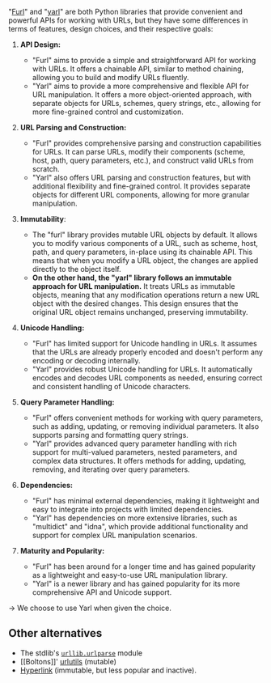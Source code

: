"[Furl](https://github.com/gruns/furl)" and "[yarl](https://pypi.org/project/yarl/)" are both Python libraries that provide convenient and powerful APIs for working with URLs, but they have some differences in terms of features, design choices, and their respective goals:

1. **API Design:**

   - "Furl" aims to provide a simple and straightforward API for working with URLs. It offers a chainable API, similar to method chaining, allowing you to build and modify URLs fluently.
   - "Yarl" aims to provide a more comprehensive and flexible API for URL manipulation. It offers a more object-oriented approach, with separate objects for URLs, schemes, query strings, etc., allowing for more fine-grained control and customization.

1. **URL Parsing and Construction:**

   - "Furl" provides comprehensive parsing and construction capabilities for URLs. It can parse URLs, modify their components (scheme, host, path, query parameters, etc.), and construct valid URLs from scratch.
   - "Yarl" also offers URL parsing and construction features, but with additional flexibility and fine-grained control. It provides separate objects for different URL components, allowing for more granular manipulation.

1. **Immutability**:

   - The "furl" library provides mutable URL objects by default. It allows you to modify various components of a URL, such as scheme, host, path, and query parameters, in-place using its chainable API. This means that when you modify a URL object, the changes are applied directly to the object itself.
   - **On the other hand, the "yarl" library follows an immutable approach for URL manipulation.** It treats URLs as immutable objects, meaning that any modification operations return a new URL object with the desired changes. This design ensures that the original URL object remains unchanged, preserving immutability.

1. **Unicode Handling:**

   - "Furl" has limited support for Unicode handling in URLs. It assumes that the URLs are already properly encoded and doesn't perform any encoding or decoding internally.
   - "Yarl" provides robust Unicode handling for URLs. It automatically encodes and decodes URL components as needed, ensuring correct and consistent handling of Unicode characters.

1. **Query Parameter Handling:**

   - "Furl" offers convenient methods for working with query parameters, such as adding, updating, or removing individual parameters. It also supports parsing and formatting query strings.
   - "Yarl" provides advanced query parameter handling with rich support for multi-valued parameters, nested parameters, and complex data structures. It offers methods for adding, updating, removing, and iterating over query parameters.

1. **Dependencies:**

   - "Furl" has minimal external dependencies, making it lightweight and easy to integrate into projects with limited dependencies.
   - "Yarl" has dependencies on more extensive libraries, such as "multidict" and "idna", which provide additional functionality and support for complex URL manipulation scenarios.

1. **Maturity and Popularity:**

   - "Furl" has been around for a longer time and has gained popularity as a lightweight and easy-to-use URL manipulation library.
   - "Yarl" is a newer library and has gained popularity for its more comprehensive API and Unicode support.

→ We choose to use Yarl when given the choice.

## Other alternatives

- The stdlib's [`urllib.urlparse`](https://docs.python.org/3/library/urllib.parse.html#module-urllib.parse) module
- [[Boltons]]' [urlutils](https://boltons.readthedocs.io/en/latest/urlutils.html) (mutable)
- [Hyperlink](https://github.com/python-hyper/hyperlink) (immutable, but less popular and inactive).
